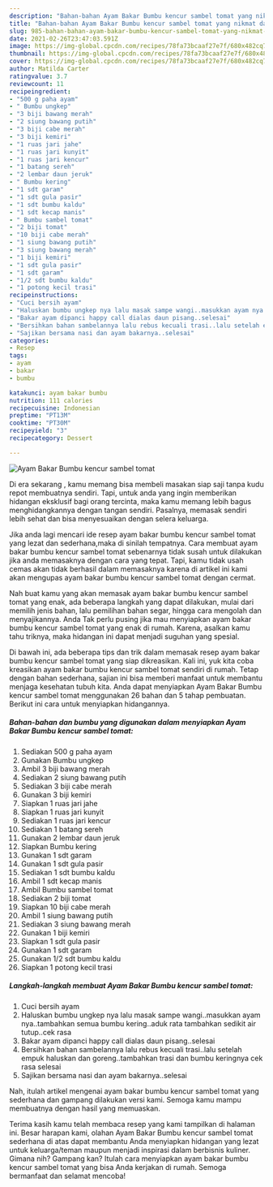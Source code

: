 ```yaml
---
description: "Bahan-bahan Ayam Bakar Bumbu kencur sambel tomat yang nikmat dan Mudah Dibuat"
title: "Bahan-bahan Ayam Bakar Bumbu kencur sambel tomat yang nikmat dan Mudah Dibuat"
slug: 985-bahan-bahan-ayam-bakar-bumbu-kencur-sambel-tomat-yang-nikmat-dan-mudah-dibuat
date: 2021-02-26T23:47:03.591Z
image: https://img-global.cpcdn.com/recipes/78fa73bcaaf27e7f/680x482cq70/ayam-bakar-bumbu-kencur-sambel-tomat-foto-resep-utama.jpg
thumbnail: https://img-global.cpcdn.com/recipes/78fa73bcaaf27e7f/680x482cq70/ayam-bakar-bumbu-kencur-sambel-tomat-foto-resep-utama.jpg
cover: https://img-global.cpcdn.com/recipes/78fa73bcaaf27e7f/680x482cq70/ayam-bakar-bumbu-kencur-sambel-tomat-foto-resep-utama.jpg
author: Matilda Carter
ratingvalue: 3.7
reviewcount: 11
recipeingredient:
- "500 g paha ayam"
- " Bumbu ungkep"
- "3 biji bawang merah"
- "2 siung bawang putih"
- "3 biji cabe merah"
- "3 biji kemiri"
- "1 ruas jari jahe"
- "1 ruas jari kunyit"
- "1 ruas jari kencur"
- "1 batang sereh"
- "2 lembar daun jeruk"
- " Bumbu kering"
- "1 sdt garam"
- "1 sdt gula pasir"
- "1 sdt bumbu kaldu"
- "1 sdt kecap manis"
- " Bumbu sambel tomat"
- "2 biji tomat"
- "10 biji cabe merah"
- "1 siung bawang putih"
- "3 siung bawang merah"
- "1 biji kemiri"
- "1 sdt gula pasir"
- "1 sdt garam"
- "1/2 sdt bumbu kaldu"
- "1 potong kecil trasi"
recipeinstructions:
- "Cuci bersih ayam"
- "Haluskan bumbu ungkep nya lalu masak sampe wangi..masukkan ayam nya..tambahkan semua bumbu kering..aduk rata tambahkan sedikit air tutup..cek rasa"
- "Bakar ayam dipanci happy call dialas daun pisang..selesai"
- "Bersihkan bahan sambelannya lalu rebus kecuali trasi..lalu setelah empuk haluskan dan goreng..tambahkan trasi dan bumbu keringnya cek rasa selesai"
- "Sajikan bersama nasi dan ayam bakarnya..selesai"
categories:
- Resep
tags:
- ayam
- bakar
- bumbu

katakunci: ayam bakar bumbu 
nutrition: 111 calories
recipecuisine: Indonesian
preptime: "PT13M"
cooktime: "PT30M"
recipeyield: "3"
recipecategory: Dessert

---
```



![Ayam Bakar Bumbu kencur sambel tomat](https://img-global.cpcdn.com/recipes/78fa73bcaaf27e7f/680x482cq70/ayam-bakar-bumbu-kencur-sambel-tomat-foto-resep-utama.jpg)

Di era  sekarang , kamu memang bisa membeli masakan siap saji tanpa kudu repot membuatnya sendiri. Tapi, untuk anda yang ingin memberikan hidangan eksklusif bagi orang tercinta, maka kamu memang lebih bagus menghidangkannya dengan tangan sendiri. Pasalnya, memasak sendiri lebih sehat dan bisa menyesuaikan dengan selera keluarga.

Jika anda lagi mencari ide resep ayam bakar bumbu kencur sambel tomat yang lezat dan sederhana,maka di sinilah tempatnya. Cara membuat ayam bakar bumbu kencur sambel tomat  sebenarnya tidak susah untuk dilakukan jika anda memasaknya dengan cara yang tepat. Tapi, kamu tidak usah cemas akan tidak berhasil dalam memasaknya 
karena di artikel ini kami akan mengupas ayam bakar bumbu kencur sambel tomat dengan cermat.  



Nah buat kamu yang akan memasak ayam bakar bumbu kencur sambel tomat yang enak, ada beberapa langkah yang dapat dilakukan, mulai dari memilih jenis bahan, lalu pemilihan bahan segar, hingga cara mengolah dan menyajikannya. Anda Tak perlu pusing jika mau menyiapkan ayam bakar bumbu kencur sambel tomat yang enak di rumah. Karena, asalkan kamu  tahu triknya, maka hidangan ini dapat menjadi suguhan yang spesial.

Di bawah ini, ada beberapa tips dan trik dalam memasak resep ayam bakar bumbu kencur sambel tomat yang siap dikreasikan. Kali ini, yuk kita coba kreasikan ayam bakar bumbu kencur sambel tomat sendiri di rumah. Tetap dengan bahan sederhana, sajian ini bisa memberi manfaat untuk membantu menjaga kesehatan tubuh kita. Anda dapat menyiapkan Ayam Bakar Bumbu kencur sambel tomat menggunakan 26 bahan dan 5 tahap pembuatan. Berikut ini cara untuk menyiapkan hidangannya.

<!--inarticleads1-->

##### Bahan-bahan dan bumbu yang digunakan dalam menyiapkan Ayam Bakar Bumbu kencur sambel tomat:

1. Sediakan 500 g paha ayam
1. Gunakan  Bumbu ungkep
1. Ambil 3 biji bawang merah
1. Sediakan 2 siung bawang putih
1. Sediakan 3 biji cabe merah
1. Gunakan 3 biji kemiri
1. Siapkan 1 ruas jari jahe
1. Siapkan 1 ruas jari kunyit
1. Sediakan 1 ruas jari kencur
1. Sediakan 1 batang sereh
1. Gunakan 2 lembar daun jeruk
1. Siapkan  Bumbu kering
1. Gunakan 1 sdt garam
1. Gunakan 1 sdt gula pasir
1. Sediakan 1 sdt bumbu kaldu
1. Ambil 1 sdt kecap manis
1. Ambil  Bumbu sambel tomat
1. Sediakan 2 biji tomat
1. Siapkan 10 biji cabe merah
1. Ambil 1 siung bawang putih
1. Sediakan 3 siung bawang merah
1. Gunakan 1 biji kemiri
1. Siapkan 1 sdt gula pasir
1. Gunakan 1 sdt garam
1. Gunakan 1/2 sdt bumbu kaldu
1. Siapkan 1 potong kecil trasi




<!--inarticleads2-->

##### Langkah-langkah membuat Ayam Bakar Bumbu kencur sambel tomat:

1. Cuci bersih ayam
1. Haluskan bumbu ungkep nya lalu masak sampe wangi..masukkan ayam nya..tambahkan semua bumbu kering..aduk rata tambahkan sedikit air tutup..cek rasa
1. Bakar ayam dipanci happy call dialas daun pisang..selesai
1. Bersihkan bahan sambelannya lalu rebus kecuali trasi..lalu setelah empuk haluskan dan goreng..tambahkan trasi dan bumbu keringnya cek rasa selesai
1. Sajikan bersama nasi dan ayam bakarnya..selesai




Nah, itulah artikel mengenai  ayam bakar bumbu kencur sambel tomat  yang sederhana dan gampang dilakukan versi kami. Semoga kamu mampu membuatnya dengan hasil yang memuaskan. 

Terima kasih kamu telah membaca resep yang kami tampilkan di halaman ini. Besar harapan kami, olahan  Ayam Bakar Bumbu kencur sambel tomat sederhana di atas dapat membantu Anda menyiapkan hidangan yang lezat untuk keluarga/teman maupun menjadi inspirasi dalam berbisnis kuliner. Gimana nih? Gampang kan? Itulah cara menyiapkan ayam bakar bumbu kencur sambel tomat yang bisa Anda kerjakan di rumah. Semoga bermanfaat dan selamat mencoba!

